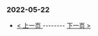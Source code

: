### 2022-05-22 
 

- [ < 上一页 ](https://github.com/able8/weibo-hot-record/blob/master/2022-05-21.md) -------- [ 下一页 > ](https://github.com/able8/weibo-hot-record/blob/master/2022-05-23.md)